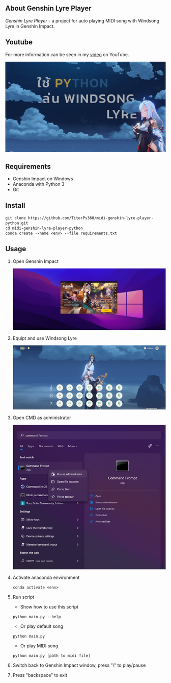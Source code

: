 ## About Genshin Lyre Player

_Genshin Lyre Player_ - a project for auto playing MIDI song with Windsong Lyre in Genshin Impact.

## Youtube

For more information can be seen in my [video](https://youtu.be/f0EuECyRqF0) on YouTube.

[![new_thumb](https://github.com/TitorPs360/midi-genshin-lyre-player-python/blob/main/fig/cover.png?raw=true)](https://youtu.be/f0EuECyRqF0)

## Requirements

- Genshin Impact on Windows
- Anaconda with Python 3
- Git

## Install

```
git clone https://github.com/TitorPs360/midi-genshin-lyre-player-python.git
cd midi-genshin-lyre-player-python
conda create --name <env> --file requirements.txt
```

## Usage

1. Open Genshin Impact

   ![alt text](https://github.com/TitorPs360/midi-genshin-lyre-player-python/blob/main/fig/step1.png?raw=true)

2. Equipt and use Windsong Lyre

   ![alt text](https://github.com/TitorPs360/midi-genshin-lyre-player-python/blob/main/fig/step2.png?raw=true)

3. Open CMD as administrator

   ![alt text](https://github.com/TitorPs360/midi-genshin-lyre-player-python/blob/main/fig/step3.png?raw=true)

4. Activate anaconda environment
   ```
   conda activate <env>
   ```
5. Run script

   - Show how to use this script

   ```
   python main.py --help
   ```

   - Or play default song

   ```
   python main.py
   ```

   - Or play MIDI song

   ```
   python main.py [path to midi file]
   ```

6. Switch back to Genshin Impact window, press "\\" to play/pause
7. Press "backspace" to exit
